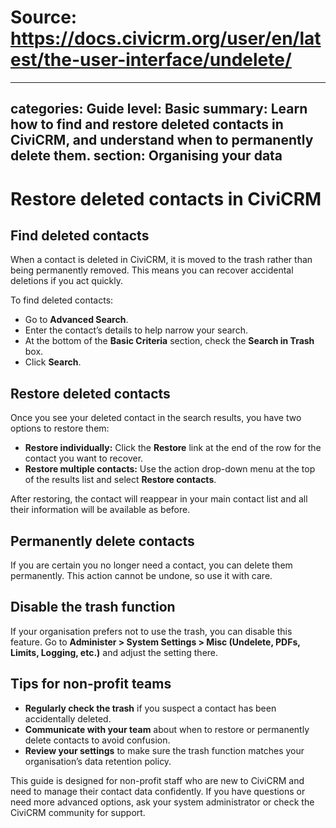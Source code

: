 # Source: https://docs.civicrm.org/user/en/latest/the-user-interface/undelete/

---
categories: Guide
level: Basic
summary: Learn how to find and restore deleted contacts in CiviCRM, and understand when to permanently delete them.
section: Organising your data
---

# Restore deleted contacts in CiviCRM

## Find deleted contacts

When a contact is deleted in CiviCRM, it is moved to the trash rather than being permanently removed. This means you can recover accidental deletions if you act quickly.

To find deleted contacts:

- Go to **Advanced Search**.
- Enter the contact’s details to help narrow your search.
- At the bottom of the **Basic Criteria** section, check the **Search in Trash** box.
- Click **Search**.

## Restore deleted contacts

Once you see your deleted contact in the search results, you have two options to restore them:

- **Restore individually:** Click the **Restore** link at the end of the row for the contact you want to recover.
- **Restore multiple contacts:** Use the action drop-down menu at the top of the results list and select **Restore contacts**.

After restoring, the contact will reappear in your main contact list and all their information will be available as before.

## Permanently delete contacts

If you are certain you no longer need a contact, you can delete them permanently. This action cannot be undone, so use it with care.

## Disable the trash function

If your organisation prefers not to use the trash, you can disable this feature. Go to **Administer > System Settings > Misc (Undelete, PDFs, Limits, Logging, etc.)** and adjust the setting there.

## Tips for non-profit teams

- **Regularly check the trash** if you suspect a contact has been accidentally deleted.
- **Communicate with your team** about when to restore or permanently delete contacts to avoid confusion.
- **Review your settings** to make sure the trash function matches your organisation’s data retention policy.

This guide is designed for non-profit staff who are new to CiviCRM and need to manage their contact data confidently. If you have questions or need more advanced options, ask your system administrator or check the CiviCRM community for support.